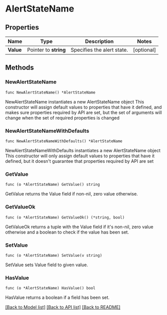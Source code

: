 # AlertStateName

## Properties

Name | Type | Description | Notes
------------ | ------------- | ------------- | -------------
**Value** | Pointer to **string** | Specifies the alert state. | [optional] 

## Methods

### NewAlertStateName

`func NewAlertStateName() *AlertStateName`

NewAlertStateName instantiates a new AlertStateName object
This constructor will assign default values to properties that have it defined,
and makes sure properties required by API are set, but the set of arguments
will change when the set of required properties is changed

### NewAlertStateNameWithDefaults

`func NewAlertStateNameWithDefaults() *AlertStateName`

NewAlertStateNameWithDefaults instantiates a new AlertStateName object
This constructor will only assign default values to properties that have it defined,
but it doesn't guarantee that properties required by API are set

### GetValue

`func (o *AlertStateName) GetValue() string`

GetValue returns the Value field if non-nil, zero value otherwise.

### GetValueOk

`func (o *AlertStateName) GetValueOk() (*string, bool)`

GetValueOk returns a tuple with the Value field if it's non-nil, zero value otherwise
and a boolean to check if the value has been set.

### SetValue

`func (o *AlertStateName) SetValue(v string)`

SetValue sets Value field to given value.

### HasValue

`func (o *AlertStateName) HasValue() bool`

HasValue returns a boolean if a field has been set.


[[Back to Model list]](../README.md#documentation-for-models) [[Back to API list]](../README.md#documentation-for-api-endpoints) [[Back to README]](../README.md)


